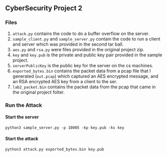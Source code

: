 ## CyberSecurity Project 2

### Files
1. `attack.py` contains the code to do a buffer overflow on the server.
2. `sample_client.py` and `sample_server.py` contain the code to run a client and server which was provided in the second tar ball. 
3. `aes.py` and `rsa.py` were files provided in the original project zip.
4. `key` and `key.pub` is the private and public key pair provided in the sample project. 
5. `serverPublicKey` is the public key for the server on the cs machines. 
6. `exported_bytes.bin` contains the packet data from a pcap file that I generated (`out.pcap`) which captured an AES encrypted message, and an RSA encrypted AES key from a client to the ser. 
7. `lab2_packet.bin` contains the packet data from the pcap that came in the original project folter.

### Run the Attack

#### Start the server
`python3 sample_server.py -p 10005 -kp key.pub -ks key`

#### Start the attack
`python3 attack.py exported_bytes.bin key.pub`
